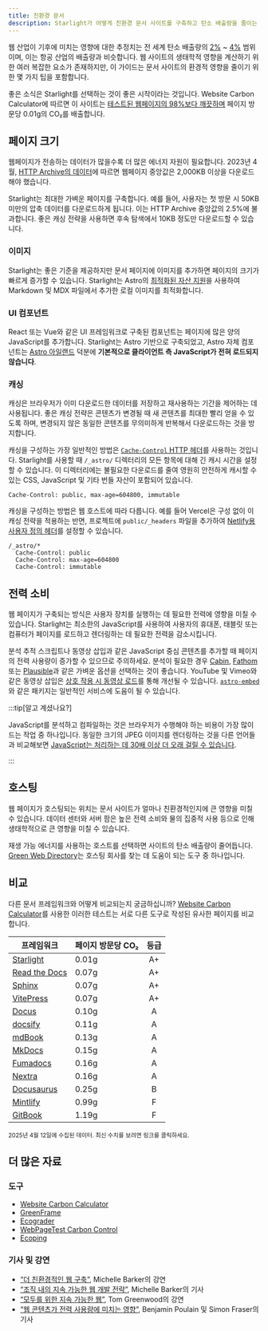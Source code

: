 ```yaml
---
title: 친환경 문서
description: Starlight가 어떻게 친환경 문서 사이트를 구축하고 탄소 배출량을 줄이는 데 도움이 되는지 알아보세요.
---
```


웹 산업이 기후에 미치는 영향에 대한 추정치는 전 세계 탄소 배출량의 [2%][sf] ~ [4%][bbc] 범위이며, 이는 항공 산업의 배출량과 비슷합니다.
웹 사이트의 생태학적 영향을 계산하기 위한 여러 복잡한 요소가 존재하지만, 이 가이드는 문서 사이트의 환경적 영향을 줄이기 위한 몇 가지 팁을 포함합니다.

좋은 소식은 Starlight를 선택하는 것이 좋은 시작이라는 것입니다.
Website Carbon Calculator에 따르면 이 사이트는 [테스트된 웹페이지의 98%보다 깨끗하며][sl-carbon] 페이지 방문당 0.01g의 CO₂를 배출합니다.

## 페이지 크기

웹페이지가 전송하는 데이터가 많을수록 더 많은 에너지 자원이 필요합니다.
2023년 4월, [HTTP Archive의 데이터][http]에 따르면 웹페이지 중앙값은 2,000KB 이상을 다운로드해야 했습니다.

Starlight는 최대한 가벼운 페이지를 구축합니다.
예를 들어, 사용자는 첫 방문 시 50KB 미만의 압축 데이터를 다운로드하게 됩니다. 이는 HTTP Archive 중앙값의 2.5%에 불과합니다.
좋은 캐싱 전략을 사용하면 후속 탐색에서 10KB 정도만 다운로드할 수 있습니다.

### 이미지

Starlight는 좋은 기준을 제공하지만 문서 페이지에 이미지를 추가하면 페이지의 크기가 빠르게 증가할 수 있습니다.
Starlight는 Astro의 [최적화된 자산 지원][assets]을 사용하여 Markdown 및 MDX 파일에서 추가한 로컬 이미지를 최적화합니다.

### UI 컴포넌트

React 또는 Vue와 같은 UI 프레임워크로 구축된 컴포넌트는 페이지에 많은 양의 JavaScript를 추가합니다.
Starlight는 Astro 기반으로 구축되었고, Astro 자체 컴포넌트는 [Astro 아일랜드][islands] 덕분에 **기본적으로 클라이언트 측 JavaScript가 전혀 로드되지 않습니다**.

### 캐싱

캐싱은 브라우저가 이미 다운로드한 데이터를 저장하고 재사용하는 기간을 제어하는 ​​데 사용됩니다.
좋은 캐싱 전략은 콘텐츠가 변경될 때 새 콘텐츠를 최대한 빨리 얻을 수 있도록 하며, 변경되지 않은 동일한 콘텐츠를 무의미하게 반복해서 다운로드하는 것을 방지합니다.

캐싱을 구성하는 가장 일반적인 방법은 [`Cache-Control` HTTP 헤더][cache]를 사용하는 것입니다.
Starlight를 사용할 때 `/_astro/` 디렉터리의 모든 항목에 대해 긴 캐시 시간을 설정할 수 있습니다.
이 디렉터리에는 불필요한 다운로드를 줄여 영원히 안전하게 캐시할 수 있는 CSS, JavaScript 및 기타 번들 자산이 포함되어 있습니다.

```
Cache-Control: public, max-age=604800, immutable
```

캐싱을 구성하는 방법은 웹 호스트에 따라 다릅니다. 예를 들어 Vercel은 구성 없이 이 캐싱 전략을 적용하는 반면, 프로젝트에 `public/_headers` 파일을 추가하여 [Netlify용 사용자 정의 헤더][ntl-headers]를 설정할 수 있습니다.

```
/_astro/*
  Cache-Control: public
  Cache-Control: max-age=604800
  Cache-Control: immutable
```

[cache]: https://csswizardry.com/2019/03/cache-control-for-civilians/
[ntl-headers]: https://docs.netlify.com/routing/headers/

## 전력 소비

웹 페이지가 구축되는 방식은 사용자 장치를 실행하는 데 필요한 전력에 영향을 미칠 수 있습니다. Starlight는 최소한의 JavaScript를 사용하여 사용자의 휴대폰, 태블릿 또는 컴퓨터가 페이지를 로드하고 렌더링하는 데 필요한 전력을 감소시킵니다.

분석 추적 스크립트나 동영상 삽입과 같은 JavaScript 중심 콘텐츠를 추가할 때 페이지의 전력 사용량이 증가할 수 있으므로 주의하세요.
분석이 필요한 경우 [Cabin][cabin], [Fathom][fathom] 또는 [Plausible][plausible]과 같은 가벼운 옵션을 선택하는 것이 좋습니다.
YouTube 및 Vimeo와 같은 동영상 삽입은 [상호 작용 시 동영상 로드][lazy-video]를 통해 개선될 수 있습니다.
[`astro-embed`][embed]와 같은 패키지는 일반적인 서비스에 도움이 될 수 있습니다.

:::tip[알고 계셨나요?]

JavaScript를 분석하고 컴파일하는 것은 브라우저가 수행해야 하는 비용이 가장 많이 드는 작업 중 하나입니다.
동일한 크기의 JPEG 이미지를 렌더링하는 것을 다른 언어들과 비교해보면 [JavaScript는 처리하는 데 30배 이상 더 오래 걸릴 수 있습니다][cost-of-js].

:::

[cabin]: https://withcabin.com/
[fathom]: https://usefathom.com/
[plausible]: https://plausible.io/
[lazy-video]: https://web.dev/iframe-lazy-loading/
[embed]: https://www.npmjs.com/package/astro-embed
[cost-of-js]: https://medium.com/dev-channel/the-cost-of-javascript-84009f51e99e

## 호스팅

웹 페이지가 호스팅되는 위치는 문서 사이트가 얼마나 친환경적인지에 큰 영향을 미칠 수 있습니다.
데이터 센터와 서버 팜은 높은 전력 소비와 물의 집중적 사용 등으로 인해 생태학적으로 큰 영향을 미칠 수 있습니다.

재생 가능 에너지를 사용하는 호스트를 선택하면 사이트의 탄소 배출량이 줄어듭니다. [Green Web Directory][gwb]는 호스팅 회사를 찾는 데 도움이 되는 도구 중 하나입니다.

[gwb]: https://www.thegreenwebfoundation.org/directory/

## 비교

다른 문서 프레임워크와 어떻게 비교되는지 궁금하십니까?
[Website Carbon Calculator][wcc]를 사용한 이러한 테스트는 서로 다른 도구로 작성된 유사한 페이지를 비교합니다.

| 프레임워크                  | 페이지 방문당 CO₂ | 등급 |
| --------------------------- | ----------------- | :--: |
| [Starlight][sl-carbon]      | 0.01g             |  A+  |
| [Read the Docs][rtd-carbon] | 0.07g             |  A+  |
| [Sphinx][sx-carbon]         | 0.07g             |  A+  |
| [VitePress][vp-carbon]      | 0.07g             |  A+  |
| [Docus][dc-carbon]          | 0.10g             |  A   |
| [docsify][dy-carbon]        | 0.11g             |  A   |
| [mdBook][md-carbon]         | 0.13g             |  A   |
| [MkDocs][mk-carbon]         | 0.15g             |  A   |
| [Fumadocs][fs-carbon]       | 0.16g             |  A   |
| [Nextra][nx-carbon]         | 0.16g             |  A   |
| [Docusaurus][ds-carbon]     | 0.25g             |  B   |
| [Mintlify][mt-carbon]       | 0.99g             |  F   |
| [GitBook][gb-carbon]        | 1.19g             |  F   |

<small>2025년 4월 12일에 수집된 데이터. 최신 수치를 보려면 링크를 클릭하세요.</small>

[sl-carbon]: https://www.websitecarbon.com/website/starlight-astro-build-getting-started/
[vp-carbon]: https://www.websitecarbon.com/website/vitepress-dev-guide-what-is-vitepress/
[dc-carbon]: https://www.websitecarbon.com/website/docus-dev-introduction-getting-started/
[sx-carbon]: https://www.websitecarbon.com/website/sphinx-doc-org-en-master-usage-quickstart-html/
[mk-carbon]: https://www.websitecarbon.com/website/mkdocs-org-getting-started/
[md-carbon]: https://www.websitecarbon.com/website/rust-lang-github-io-mdbook/
[nx-carbon]: https://www.websitecarbon.com/website/nextra-site-docs-docs-theme-start/
[fs-carbon]: https://www.websitecarbon.com/website/fumadocs-vercel-app-docs-ui/
[dy-carbon]: https://www.websitecarbon.com/website/docsify-js-org/
[ds-carbon]: https://www.websitecarbon.com/website/docusaurus-io-docs/
[rtd-carbon]: https://www.websitecarbon.com/website/docs-readthedocs-io-en-stable-index-html/
[gb-carbon]: https://www.websitecarbon.com/website/docs-gitbook-com/
[mt-carbon]: https://www.websitecarbon.com/website/mintlify-com-docs-quickstart/

## 더 많은 자료

### 도구

- [Website Carbon Calculator][wcc]
- [GreenFrame](https://greenframe.io/)
- [Ecograder](https://ecograder.com/)
- [WebPageTest Carbon Control](https://www.webpagetest.org/carbon-control/)
- [Ecoping](https://ecoping.earth/)

### 기사 및 강연

- [“더 친환경적인 웹 구축”](https://youtu.be/EfPoOt7T5lg), Michelle Barker의 강연
- [“조직 내의 지속 가능한 웹 개발 전략”](https://www.smashingmagazine.com/2022/10/sustainable-web-development-strategies-organization/), Michelle Barker의 기사
- [“모두를 위한 지속 가능한 웹”](https://2021.stateofthebrowser.com/speakers/tom-greenwood/), Tom Greenwood의 강연
- [“웹 콘텐츠가 전력 사용량에 미치는 영향”](https://webkit.org/blog/8970/how-web-content-can-affect-power-usage/), Benjamin Poulain 및 Simon Fraser의 기사

[sf]: https://www.sciencefocus.com/science/what-is-the-carbon-footprint-of-the-internet/
[bbc]: https://www.bbc.com/future/article/20200305-why-your-internet-habits-are-not-as-clean-as-you-think
[http]: https://httparchive.org/reports/state-of-the-web
[assets]: https://docs.astro.build/ko/guides/images/
[islands]: https://docs.astro.build/ko/concepts/islands/
[wcc]: https://www.websitecarbon.com/
